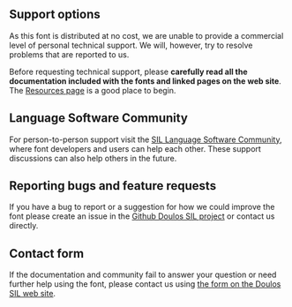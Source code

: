 
## Support options

As this font is distributed at no cost, we are unable to provide a commercial level of personal technical support. We will, however, try to resolve problems that are reported to us.

Before requesting technical support, please **carefully read all the documentation included with the fonts and linked pages on the web site**. The [Resources page](resources) is a good place to begin.

## Language Software Community

For person-to-person support visit the [SIL Language Software Community](https://community.software.sil.org/c/silfonts), where font developers and users can help each other. These support discussions can also help others in the future.

## Reporting bugs and feature requests

If you have a bug to report or a suggestion for how we could improve the font please create an issue in the [Github Doulos SIL project](https://github.com/silnrsi/font-doulos/issues) or contact us directly.

## Contact form

If the documentation and community fail to answer your question or need further help using the font, please contact us using [the form on the Doulos SIL web site](https://software.sil.org/doulos/about/contact/).

